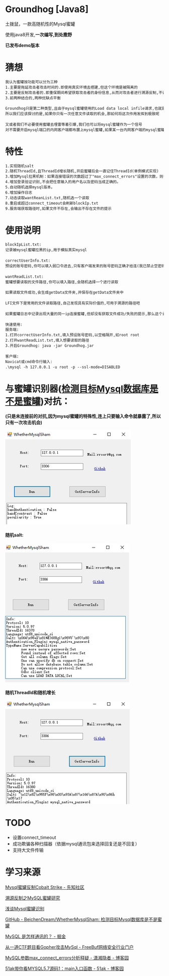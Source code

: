 # Groundhog [Java8]

土拨鼠，一款高随机性的Mysql蜜罐

使用java8开发,**一次编写,到处撒野**

**已发布demo版本**



# 猜想

```md
我认为蜜罐按功能可以分为三种 
1.主要是拖延攻击者攻击时间的.即使用真实环境去搭建,但这个环境是被隔离的
2.主要是反制攻击者的.即重保期间希望获取攻击者的身份信息,从而对攻击者进行溯源反制,不计代价的获取身份信息,意味着容易暴露
3.前两种结合的,两种优缺点平衡

Groundhog只是第二种类型,且由于mysql蜜罐使用的Load data local infile请求,也就是说这个蜜罐通常只有一次攻击方式.(毕竟没有攻击者傻到连接第二次吧?)
所以我们应该探讨的是,如果你只有一次任意文件读取的机会,那如何将这次作用发挥到极致呢

又或者我们不必要使用蜜罐去埋雷等着引爆,我们也可以将mysql蜜罐作为一个信号
对不需要开启mysql端口的内网客户端都布置上mysql蜜罐,如果某一台内网客户端的mysql蜜罐被触发了,意味着内网可能已经失陷.
```



# 特性

```md
1.实现随机salt
2.随机ThreadId,且ThreadId增长随机,开启蜜罐后会一直记住ThreadId(单例模式实现)	
3.增加Mysql拉黑机制：如果连接错误的次数超过了"max_connect_errors"设置的次数，则该IP地址会被拉黑，直到MySQL服务器重启或者超过"connect_timeout"设置的时间段。
4.增加登录验证识别,不会把任意输入的用户名以及密码当成正确的。
5.自动随机选择mysql版本。
6.增加操作日志
7.动态读取wantReanList.txt,随机选一个读取
8.重启或超过connect_timeout会刷新blockIp.txt
9.服务端获取路径时,如果文件不存在,会输出不存在文件的提示
```



# 使用说明

```md
blockIpList.txt: 
记录被mysql蜜罐拉黑的ip,用于模拟真实mysql

correctUserInfo.txt: 
预设的账号密码,你可以填入弱口令进去,只有客户端发来的账号密码正确才给连(我已禁止空密码)

wantReadList.txt:
蜜罐想要读取的文件路径,你可以填入路径,会随机选择一个进行读取

如果读取文件成功,会生成getData文件夹,并保存在getData文件夹中

LFI文件下是常用的文件读取路径,自己发现具有实际价值的,可用于溯源的路径吧

如果蜜罐日志中记录出现大量的同一ip连接蜜罐,但却没有获取文件成功/失败的提示,那么这个ip使用了蜜罐扫描器,大概率红队人员.
	
快速使用:
服务端:
1.打开correctUserInfo.txt,填入预设账号密码,以空格隔开,如root root
2.打开wantReadList.txt,填入想要读取的路径
3.开启Groundhog: java -jar Groundhog.jar

客户端:
Navicat或cmd命令行输入:
.\mysql -h 127.0.0.1 -u root -p --ssl-mode=DISABLED
```



# 与蜜罐识别器([检测目标Mysql数据库是不是蜜罐](https://github.com/BeichenDream/WhetherMysqlSham))对抗：

**(只是未连接前的对抗,因为mysql蜜罐的特殊性,连上只要输入命令就暴露了,所以只有一次攻击机会)**

![1](/Pic/1.jpg)



#### 随机salt:

![2](/Pic/2.jpg)

#### 随机ThreadId和随机增长

![](/Pic/3.jpg)



# TODO

- 设置connect_timeout
- 成功欺骗各种扫描器（依据mysql通讯包来选择回复还是不回复）
- 支持大文件传输



# 学习来源

[Mysql蜜罐反制Cobalt Strike - 先知社区](https://xz.aliyun.com/t/11631)

[溯源反制之MySQL蜜罐研究](https://mp.weixin.qq.com/s?__biz=MzAwMzYxNzc1OA==&mid=2247490831&idx=1&sn=4cf03a7f8e8415867cd15c25e43a177e&scene=21#wechat_redirect)

[浅谈Mysql蜜罐识别 ](https://mp.weixin.qq.com/s/f30RvhYlB97dXnjzv4_H_Q)

[GitHub - BeichenDream/WhetherMysqlSham: 检测目标Mysql数据库是不是蜜罐](https://github.com/BeichenDream/WhetherMysqlSham)

[MySQL 是怎样通讯的？ - 掘金](https://juejin.cn/post/7079972884029898766#heading-5)

[从一道CTF题目看Gopher攻击MySql - FreeBuf网络安全行业门户](https://www.freebuf.com/news/159342.html)

[MySQL参数max_connect_errors分析释疑 - 潇湘隐者 - 博客园](https://www.cnblogs.com/kerrycode/p/8405862.html)

[51ak带你看MYSQL5.7源码1：main入口函数 - 51ak - 博客园](https://www.cnblogs.com/wokofo/articles/8624538.html)

